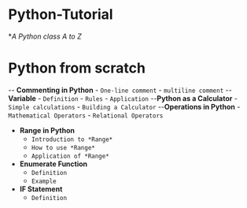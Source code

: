 # Python-Tutorial
**A Python class A to Z*
# Python from scratch
-- **Commenting in Python**
    - `One-line comment`
    - `multiline comment`
-- **Variable** 
    - `Definition`
    - `Rules`
    - `Application`
--**Python as a Calculator**
    - `Simple calculations`
    - `Building a Calculator`
--**Operations in Python**
    - `Mathematical Operators`
    - `Relational Operators`
- **Range in Python**
    - `Introduction to *Range*`
    - `How to use *Range*`
    - `Application of *Range*`
- **Enumerate Function**
    - `Definition`
    - `Example` 
- **IF Statement**
    - `Definition`

